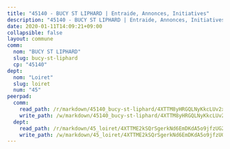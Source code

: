 ```yaml
---
title: "45140 - BUCY ST LIPHARD | Entraide, Annonces, Initiatives"
description: "45140 - BUCY ST LIPHARD | Entraide, Annonces, Initiatives"
date: 2020-01-11T14:09:21+09:00
collapsible: false
layout: commune
comm:
  nom: "BUCY ST LIPHARD"
  slug: bucy-st-liphard
  cp: "45140"
dept:
  nom: "Loiret"
  slug: loiret
  num: "45"
peerpad:
  comm:
    read_path: /r/markdown/45140_bucy-st-liphard/4XTTM8yHRGQLNyKkcLUv2xtnkDrd8q5r4EHirdz19uhXpZu86
    write_path: /w/markdown/45140_bucy-st-liphard/4XTTM8yHRGQLNyKkcLUv2xtnkDrd8q5r4EHirdz19uhXpZu86-K3TgV1GS1np2bKJFD1jgoaEF9bhVngDrYY4stxjKg5EihGDr2oBoiaWaFKnMgbQ4TG77uL91T45DzpAxjnwiezz7vUJWhkrCdF1FfgJ6yHdLf5MYqYnwDHqbQzJGextyWw8BEcCi
  dept:
    read_path: /r/markdown/45_loiret/4XTTME2kSQrSgerkNd6EmDKdA5o9jfzUG2SAG8C2qVYb3YXN4
    write_path: /w/markdown/45_loiret/4XTTME2kSQrSgerkNd6EmDKdA5o9jfzUG2SAG8C2qVYb3YXN4-K3TgULpEDoP6p5UphGUnEGQQDb2AQTj81Z2trE1ZVsdtBZSXUbkVLE9oEias3DdMz5vmgxRH8ErfnuyVj2VYfJxxhBMoq5ZxQCDrb2jTVFkww5uEThgDKwT8pF9LfJGTpqNraKjJ
---
```


